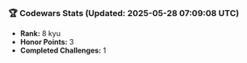 ### 🏆 Codewars Stats (Updated: 2025-05-28 07:09:08 UTC)

- **Rank:** 8 kyu
- **Honor Points:** 3
- **Completed Challenges:** 1
